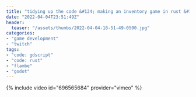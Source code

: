 ```yaml
---
title: "tidying up the code &#124; making an inventory game in rust &#124; what should my goal this month be?"
date: "2022-04-04T23:51:49Z"
header:
  teaser: "/assets/thumbs/2022-04-04-18-51-49-0500.jpg"
categories:
- "game development"
- "twitch"
tags:
- "code: gdscript"
- "code: rust"
- "flambe"
- "godot"
---
```

{% include video id="696565684" provider="vimeo" %}
